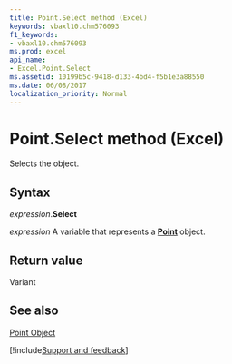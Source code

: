 ```yaml
---
title: Point.Select method (Excel)
keywords: vbaxl10.chm576093
f1_keywords:
- vbaxl10.chm576093
ms.prod: excel
api_name:
- Excel.Point.Select
ms.assetid: 10199b5c-9418-d133-4bd4-f5b1e3a88550
ms.date: 06/08/2017
localization_priority: Normal
---
```



# Point.Select method (Excel)

Selects the object.


## Syntax

_expression_.**Select**

_expression_ A variable that represents a **[Point](Excel.Point(object).md)** object.


## Return value

Variant


## See also


[Point Object](Excel.Point(object).md)

[!include[Support and feedback](~/includes/feedback-boilerplate.md)]